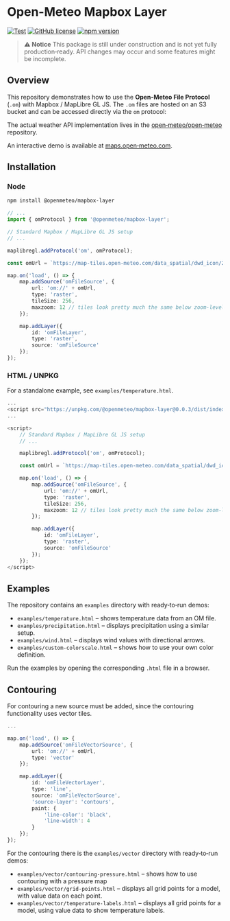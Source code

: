 # Open-Meteo Mapbox Layer

[![Test](https://github.com/open-meteo/mapbox-layer/actions/workflows/test.yml/badge.svg)](https://github.com/open-meteo/mapbox-layer/actions/workflows/test.yml)
[![GitHub license](https://img.shields.io/github/license/open-meteo/mapbox-layer)](https://github.com/open-meteo/mapbox-layer/blob/main/LICENSE)
[![npm version](https://img.shields.io/npm/v/@openmeteo/mapbox-layer?label=@openmeteo/mapbox-layer)](https://www.npmjs.com/package/@openmeteo/mapbox-layer)

> **⚠️ Notice**
> This package is still under construction and is not yet fully production‑ready.
> API changes may occur and some features might be incomplete.

## Overview

This repository demonstrates how to use the **Open‑Meteo File Protocol** (`.om`) with Mapbox / MapLibre GL JS.
The `.om` files are hosted on an S3 bucket and can be accessed directly via the `om` protocol:

The actual weather API implementation lives in the [open‑meteo/open‑meteo](https://github.com/open-meteo/open-meteo) repository.

An interactive demo is available at [maps.open‑meteo.com](https://maps.open‑meteo.com/).

## Installation

### Node

```bash
npm install @openmeteo/mapbox-layer
```

```ts
// ...
import { omProtocol } from '@openmeteo/mapbox-layer';

// Standard Mapbox / MapLibre GL JS setup
// ...

maplibregl.addProtocol('om', omProtocol);

const omUrl = `https://map-tiles.open-meteo.com/data_spatial/dwd_icon/2025/10/15/1200Z/2025-10-15T1400.om?variable=temperature_2m`;

map.on('load', () => {
	map.addSource('omFileSource', {
		url: 'om://' + omUrl,
		type: 'raster',
		tileSize: 256,
		maxzoom: 12 // tiles look pretty much the same below zoom-level 12, even on the high res models
	});

	map.addLayer({
		id: 'omFileLayer',
		type: 'raster',
		source: 'omFileSource'
	});
});
```

### HTML / UNPKG

For a standalone example, see `examples/temperature.html`.

```ts
...
<script src="https://unpkg.com/@openmeteo/mapbox-layer@0.0.3/dist/index.js"></script>
...

<script>
	// Standard Mapbox / MapLibre GL JS setup
	// ...

	maplibregl.addProtocol('om', omProtocol);

	const omUrl = `https://map-tiles.open-meteo.com/data_spatial/dwd_icon/2025/10/27/1200Z/2025-10-27T1200.om?variable=temperature_2m`;

	map.on('load', () => {
		map.addSource('omFileSource', {
			url: 'om://' + omUrl,
			type: 'raster',
			tileSize: 256,
			maxzoom: 12 // tiles look pretty much the same below zoom-level 12, even on the high res models
		});

		map.addLayer({
			id: 'omFileLayer',
			type: 'raster',
			source: 'omFileSource'
		});
	});
</script>
```

## Examples

The repository contains an `examples` directory with ready‑to‑run demos:

- `examples/temperature.html` – shows temperature data from an OM file.
- `examples/precipitation.html` – displays precipitation using a similar setup.
- `examples/wind.html` – displays wind values with directional arrows.
- `examples/custom-colorscale.html` – shows how to use your own color definition.

Run the examples by opening the corresponding `.html` file in a browser.

## Contouring

For contouring a new source must be added, since the contouring functionality uses vector tiles.

```ts
...

map.on('load', () => {
	map.addSource('omFileVectorSource', {
		url: 'om://' + omUrl,
		type: 'vector'
	});

	map.addLayer({
		id: 'omFileVectorLayer',
		type: 'line',
		source: 'omFileVectorSource',
		'source-layer': 'contours',
		paint: {
			'line-color': 'black',
			'line-width': 4
		}
	});
});
```

For the contouring there is the `examples/vector` directory with ready‑to‑run demos:

- `examples/vector/contouring-pressure.html` – shows how to use contouring with a pressure map
- `examples/vector/grid-points.html` – displays all grid points for a model, with value data on each point.
- `examples/vector/temperature-labels.html` – displays all grid points for a model, using value data to show temperature labels.
